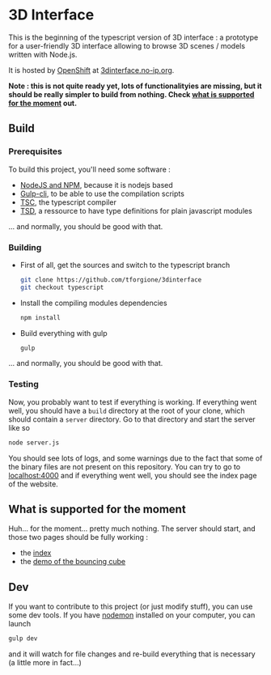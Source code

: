 # 3D Interface
This is the beginning of the typescript version of 3D interface : a prototype
for a user-friendly 3D interface allowing to browse 3D scenes / models written
with Node.js.

It is hosted by [OpenShift](https://www.openshift.com/) at
[3dinterface.no-ip.org](http://3dinterface.no-ip.org).

**Note : this is not quite ready yet, lots of functionalityies are missing, but
it should be really simpler to build from nothing. Check [what is supported for
the moment](#what-is-supported-for-the-moment) out.**

## Build
### Prerequisites
To build this project, you'll need some software :
  - [NodeJS and NPM](https://nodejs.org/), because it is nodejs based
  - [Gulp-cli](http://gulpjs.com/), to be able to use the compilation scripts
  - [TSC](http://www.typescriptlang.org/), the typescript compiler
  - [TSD](http://definitelytyped.org/tsd/), a ressource to have type
    definitions for plain javascript modules

... and normally, you should be good with that.

### Building
  - First of all, get the sources and switch to the typescript branch

    ``` sh
    git clone https://github.com/tforgione/3dinterface
    git checkout typescript
    ```
  - Install the compiling modules dependencies

    ``` sh
    npm install
    ```

  - Build everything with gulp

    ``` sh
    gulp
    ```

... and normally, you should be good with that.

### Testing
Now, you probably want to test if everything is working. If everything went
well, you should have a `build` directory at the root of your clone, which
should contain a `server` directory. Go to that directory and start the server
like so

```sh
node server.js
```

You should see lots of logs, and some warnings due to the fact that some of the
binary files are not present on this repository. You can try to go to
[localhost:4000](http://localhost:4000/) and if everything went well, you
should see the index page of the website.

## What is supported for the moment
Huh... for the moment... pretty much nothing. The server should start, and
those two pages should be fully working :

  - the [index](http://localhost:4000/)
  - the [demo of the bouncing cube](http://localhost:4000/boucing/)


## Dev
If you want to contribute to this project (or just modify stuff), you can use
some dev tools. If you have [nodemon](https://github.com/remy/nodemon)
installed on your computer, you can launch
``` sh
gulp dev
```
and it will watch for file changes and re-build everything that is necessary (a
little more in fact...)
